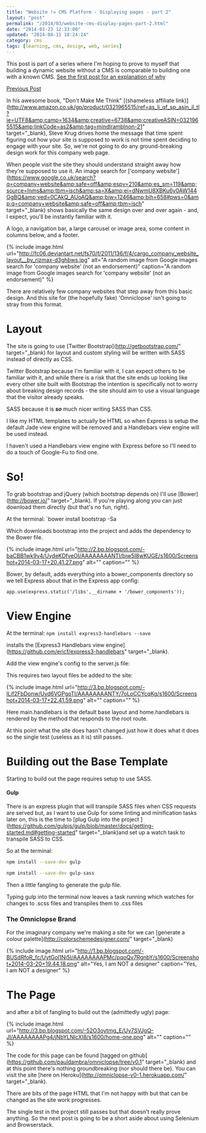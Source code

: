 ```yaml
---
title: "Website != CMS Platform - Displaying pages - part 2"
layout: "post"
permalink: "/2014/03/website-cms-display-pages-part-2.html"
date: "2014-03-23 12:33:00"
updated: "2014-04-11 18:24:24"
category: cms
tags: [learning, cms, design, web, series]
---
```


This post is part of a series where I'm hoping to prove to myself that building a dynamic website without a CMS is comparable to building one with a known CMS. [See the first post for an explanation of why](http://mindlessramblingnonsense.blogspot.co.uk/2014/02/websites-cms.html)

[Previous Post](http://mindlessramblingnonsense.blogspot.co.uk/2014/03/websites-cms-displaying-pages.html)

In his awesome book, "Don't Make Me Think"&nbsp;[(shameless affiliate link)](http://www.amazon.co.uk/gp/product/0321965515/ref=as_li_qf_sp_asin_il_tl?ie=UTF8&amp;camp=1634&amp;creative=6738&amp;creativeASIN=0321965515&amp;linkCode=as2&amp;tag=mindlramblnon-21" target="_blank),&nbsp;Steve Krug drives home the message that time spent figuring out how your site is supposed to work is not time spent deciding to engage with your site. So, we're not going to do any ground-breaking design work for this company web page.

<!--more-->

When people visit the site they should understand straight away how they're supposed to use it. An image search for ['company website'](https://www.google.co.uk/search?q=company+website&amp;safe=off&amp;espv=210&amp;es_sm=119&amp;source=lnms&amp;tbm=isch&amp;sa=X&amp;ei=dNwmU8XBKu6y0AW144GgBQ&amp;ved=0CAkQ_AUoAQ&amp;biw=1246&amp;bih=658#pws=0&amp;q=company+website&amp;safe=off&amp;tbm=isch" target="_blank)&nbsp;shows basically the same design over and over again - and, I expect, you'll be instantly familiar with it.

A logo, a navigation bar, a large carousel or image area, some content in columns below, and a footer.

{% include image.html url="http://fc06.deviantart.net/fs70/f/2011/136/f/4/cargo_company_website_layout__by_rizmax-d3ghbws.jpg" alt="A random image from Google images search for 'company website' (not an endorsement)" caption="A random image from Google images search for 'company website' (not an endorsement)" %}

There are relatively few company websites that step away from this basic design. And this site for (the hopefully fake) 'Omniclopse' isn't going to stray from this format.

# Layout

The site is going to use [Twitter Bootstrap](http://getbootstrap.com/" target="_blank) for layout and custom styling will be written with SASS instead of directly as CSS.&nbsp;

Twitter Bootstrap because I'm familiar with it, I can expect others to be familiar with it, and while there is a risk that the site ends up looking like every other site built with Bootstrap the intention is specifically not to worry about breaking design records - the site should aim to use a visual language that the visitor already speaks.

SASS because it is <b><i>so</i></b> much nicer writing SASS than CSS.&nbsp;

I like my HTML templates to actually be HTML so when Express is setup the default Jade view engine will be removed and a Handlebars view engine will be used instead.

I haven't used a Handlebars view engine with Express before so I'll need to do a touch of Google-Fu to find one.

# So!

To grab bootstrap and jQuery (which bootstrap depends on) I'll use [Bower](http://bower.io/" target="_blank). If you're playing along you can just download them directly (but that's no fun, right).

At the terminal: `bower install bootstrap -Sa

Which downloads bootstrap into the project and adds the dependency to the Bower file.

{% include image.html url="http://2.bp.blogspot.com/-baCBB1wk9v4/UydeKDfveOI/AAAAAAAANTI/biw5I8wKUGE/s1600/Screenshot+2014-03-17+20.41.27.png" alt="" caption="" %}

Bower, by default, adds everything into a bower_components directory so we tell Express about that in the Express app config:

`app.use(express.static('/libs',__dirname + '/bower_components'));`

# View Engine

At the terminal: `npm install express3-handlebars --save`

installs the [Express3 Handlebars view engine](https://github.com/ericf/express3-handlebars" target="_blank).

Add the view engine's config to the server.js file:

<script src="http://gist-it.appspot.com/github/pauldambra/omniclopse/blob/87ebfa822e3ea29a0df4d36f310c5405f8eaeb85/server.js"></script> 

This requires two layout files be added to the site:

{% include image.html url="http://3.bp.blogspot.com/-lLif2FbDonw/Uyd6VGPgoTI/AAAAAAAANTY/7oLoCCYcqKg/s1600/Screenshot+2014-03-17+22.41.59.png" alt="" caption="" %}

Here main.handlebars is the default base layout and home.handlebars is rendered by the method that responds to the root route.

At this point what the site does hasn't changed just how it does what it does so the single test (useless as it is) still passes.

# Building out the Base Template

Starting to build out the page requires setup to use SASS.

#### Gulp

There is an express plugin that will transpile SASS files when CSS requests are served but, as I want to use Gulp for some linting and minification tasks later on, this is the time to [plug Gulp into the project ](https://github.com/gulpjs/gulp/blob/master/docs/getting-started.md#getting-started" target="_blank)and set up a watch task to transpile SASS to CSS.

So at the terminal:

```bash
npm install --save-dev gulp

npm install --save-dev gulp-sass
```

Then a little fangling to generate the gulp file.

<script src="http://gist-it.appspot.com/github/pauldambra/omniclopse/blob/98a9370bad803256fcfd6e18e3e641b5ee8d81bc/gulpfile.js"></script> 

Typing gulp into the terminal now leaves a task running which watches for changes to .scss files and transpiles them to .css files

### The Omniclopse Brand

For the imaginary company we're making a site for we can [generate a colour palette](http://colorschemedesigner.com/" target="_blank)

{% include image.html url="http://1.bp.blogspot.com/-BUSdRfoR_fc/UytGol1Ni5I/AAAAAAAAPMc/pqoQv7RgnbY/s1600/Screenshot+2014-03-20+19.44.18.png" alt="Yes, I am NOT a designer" caption="Yes, I am NOT a designer" %}

# The Page

and after a bit of fangling to build out the (admittedly ugly) page:

{% include image.html url="http://3.bp.blogspot.com/-52O3oytmg_E/Uy7SVJgQ-JI/AAAAAAAAPg4/jNbYLNIcXI8/s1600/home-one.png" alt="" caption="" %}

The code for this page can be found [tagged on github](https://github.com/pauldambra/omniclopse/tree/v0.1" target="_blank)&nbsp;and at this point there's nothing groundbreaking (nor should there be). You can visit the site [here on Heroku](http://omniclopse-v0-1.herokuapp.com/" target="_blank).

There are bits of the page HTML that I'm not happy with but that can be changed as the site work progresses.

The single test in the project still passes but that doesn't really prove anything. So the next post is going to be a short aside about using Selenium and Browserstack.
